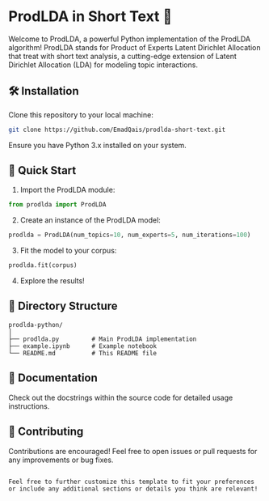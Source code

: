 # ProdLDA in Short Text 🚀

Welcome to ProdLDA, a powerful Python implementation of the ProdLDA algorithm! ProdLDA stands for Product of Experts Latent Dirichlet Allocation that treat with short text analysis, a cutting-edge extension of Latent Dirichlet Allocation (LDA) for modeling topic interactions.

## 🛠️ Installation

Clone this repository to your local machine:

```bash
git clone https://github.com/EmadQais/prodlda-short-text.git
```

Ensure you have Python 3.x installed on your system.

## 🚀 Quick Start

1. Import the ProdLDA module:

```python
from prodlda import ProdLDA
```

2. Create an instance of the ProdLDA model:

```python
prodlda = ProdLDA(num_topics=10, num_experts=5, num_iterations=100)
```

3. Fit the model to your corpus:

```python
prodlda.fit(corpus)
```

4. Explore the results!

## 📁 Directory Structure

```
prodlda-python/
│
├── prodlda.py         # Main ProdLDA implementation
├── example.ipynb      # Example notebook
└── README.md          # This README file
```

## 📖 Documentation

Check out the docstrings within the source code for detailed usage instructions.

## 🤝 Contributing

Contributions are encouraged! Feel free to open issues or pull requests for any improvements or bug fixes.


```

Feel free to further customize this template to fit your preferences or include any additional sections or details you think are relevant!

